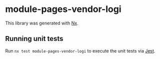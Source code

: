 # module-pages-vendor-logi

This library was generated with [Nx](https://nx.dev).

## Running unit tests

Run `nx test module-pages-vendor-logi` to execute the unit tests via [Jest](https://jestjs.io).
